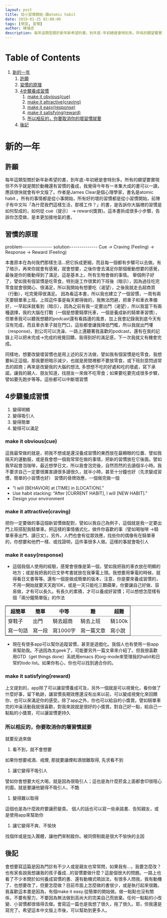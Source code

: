 ```yaml
---
layout: post
title: 從小習慣開始-讀atomic habit
date: 2019-01-25 02:00:00
tags: [學習, 習慣]
author: 陳璿丞
description: 每年這類型關於新年新希望的書，到年底-年初總是會特別多。所有的願望要實現但不外乎就是關於動機還有習慣的養成，我覺得今年有一本集大成的書可以一讀，應該很快就會有中文版了。作者是James Clear是個心理學家，書名是atomic habit 。所有的事情都是從小事開始，所有好的壞的習慣都是從小習慣開始，前陣子有中文叫「為什麼我們這樣生活，那樣工作？」的書，是告訴你大腦裡的習慣是如何型成的，如何從 cue（提示） -> reward(獎賞)。這本書拆成很多小步驟，告訴你怎麼做，是本更加接地氣的書。
---
```


# Table of Contents

1.  [新的一年](#orgd385e4e)
    1.  [許願](#orgf9d4ba0)
    2.  [習慣的原理](#orgb2375e1)
    3.  [4步驟養成習慣](#org60e5418)
        1.  [make it obvious(cue)](#org00a49db)
        2.  [make it attractive(craving)](#org809a26e)
        3.  [make it easy(response)](#org5bacc02)
        4.  [make it satisfying(reward)](#org3ef0750)
        5.  [所以相反的，你要取消你的壞習慣就要](#org93f8aee)
    4.  [後記](#orgeb0acfe)


<a id="orgd385e4e"></a>

# 新的一年


<a id="orgf9d4ba0"></a>

## 許願

每年這類型關於新年新希望的書，到年底-年初總是會特別多。所有的願望要實現但不外乎就是關於動機還有習慣的養成，我覺得今年有一本集大成的書可以一讀，應該很快就會有中文版了。作者是James Clear是個心理學家，書名是atomic habit 。所有的事情都是從小事開始，所有好的壞的習慣都是從小習慣開始，前陣子有中文叫「為什麼我們這樣生活，那樣工作？」的書，是告訴你大腦裡的習慣是如何型成的，如何從 cue（提示） -> reward(獎賞)。這本書拆成很多小步驟，告訴你怎麼做，是本更加接地氣的書。


<a id="orgb2375e1"></a>

## 習慣的原理

problem---------------      solution--------------
Cue -> Craving (Feeling) -> Response -> Reward (Feeling)

本書原本在為何我們那樣生活…把它拆成更細，而且每一個都有步驟可以去做。有了暗示，再來你就會有感覺，就會想要，之後你會去滿足你那個衝動想要的感覺，最後是你的衝動得到了滿足。這是基本上，所有生物會做的事情。
舉個例子好了，譬如我有個習慣是吃零食，特別是工作很累的下班後（暗示），因為過往吃完零食就會很開心、很滿足，所以我開始有想要吃（渴望），之後我就走去超商買（行動），吃完覺得很滿足。
因為看這本書，所以我也建立了一個習慣，一周有兩天要騎單車上班。上班這件事是每天都得做的，我無法閃避，把車子和車衣準備好，一早起床就看到（暗示），因為之前有我一定要出門（渴望），所以我當下有兩種選擇，我的大腦在打戰（一個是想要騎摩托車，一個是養成新的騎單車習慣），但單車我可以聽我想聽的podcast還有看路邊的風景，加上我會記錄我到底今天有沒有完成，而且車衣車子就在門口，這些都會讓我降低門檻，所以我就出門嘍（response)，到公司可以洗澡、一路上還聽著我喜歡的podcast，還有在我的記錄上可以把未完成->完成的視覺回饋，我得到好的滿足感，下一次我就又有機會完成。

同樣地，想要改變壞習慣也是用上述的反方法做，譬如我有個習慣是吃零食，我想要糾正這個，那我要把暗示減少，也就是房間裡都不要放零食，或下班刻意閃過常去的超商；再來是改變我的大腦的想法, 多想想不吃的好處和吃的壞處，寫下承諾，讓我的親人、朋友知道，找朋友一來做不吃零食；如果要吃要完成很多步驟，譬如要先跑步等等。這些都可以中斷壞習慣


<a id="org60e5418"></a>

## 4步驟養成習慣

1.  變得明顯
2.  變得吸引人
3.  變得簡單
4.  變得可以滿足


<a id="org00a49db"></a>

### make it obvious(cue)

這我最常做的就是，把我不想或是還沒養成習慣的東西放在最顯眼的位置、譬如我隔天的運動服，或是我會想一個我常常在做的事情，把新的習慣放在它後面。譬如我早起會泡咖啡，最近想學日文，所以我會泡完後，自然而然的去讀個半小時。我不要求自己一定要很厲害讀很多讀很久，就半小時，甚至十分鐘也好（先求變成習慣，簡單的小習慣也好）
習慣的骨牌效應，一個做完做一個

-   “I will [BEHAVIOR] at [TIME] in [LOCATION].”
-   Use habit stacking: “After [CURRENT HABIT], I will [NEW HABIT].”
-   Design your environment


<a id="org809a26e"></a>

### make it attractive(craving)

把你一定要做的事這個新習慣做配對，譬如以我自己為例子，這個就是我一定要出門上班搭配我騎單車。把這樣的事情儀式化，做件你喜歡的事（譬如喝咖啡 ->騎單車車出門、讀日文）。另外，人們也會有從眾效應，找些你的偶像有在騎單車的，你想要和他們一樣、或找證明，這件事很多人做。這樣的事就會吸引人


<a id="org5bacc02"></a>

### make it easy(response)

-   這個我個人使用的經驗，感覺會很像是第一個，譬如我把我的車衣放在明顯的地方；或是我把我的日文參考書就放在我筆電上頭。我想要用筆電的時候，就得看日文書等等。還有一個是做成簡單的版本，注意，你是要來養成習慣的，不用一開始就要天天跑10K，或是一天只能吃三顆蘋果，你要讓自己好做、容易做，才有可以長久。有長久的累積，才可以養成好習慣；可以想想怎麼樣有個「兩分鐘簡單版」的作法

<table border="2" cellspacing="0" cellpadding="6" rules="groups" frame="hsides">


<colgroup>
<col  class="org-left" />

<col  class="org-left" />

<col  class="org-left" />

<col  class="org-left" />

<col  class="org-left" />
</colgroup>
<thead>
<tr>
<th scope="col" class="org-left">超簡單</th>
<th scope="col" class="org-left">簡單</th>
<th scope="col" class="org-left">中等</th>
<th scope="col" class="org-left">難</th>
<th scope="col" class="org-left">超難</th>
</tr>
</thead>

<tbody>
<tr>
<td class="org-left">穿鞋子</td>
<td class="org-left">出門</td>
<td class="org-left">騎去超商</td>
<td class="org-left">騎去上班</td>
<td class="org-left">騎100k</td>
</tr>


<tr>
<td class="org-left">寫一句話</td>
<td class="org-left">寫一段</td>
<td class="org-left">寫1000字</td>
<td class="org-left">寫一篇文章</td>
<td class="org-left">寫小說</td>
</tr>
</tbody>
</table>

-   現在有很多app可以幫你追蹤習慣，甚至是遊戲化。我個人也有使用一些app來幫助我。不過因為太geek了，可能要另外一篇文章來介紹了。但我很喜歡用GTD（get things done）系統用emacs 的org-mode來管理我的habit和日常的todo list。如果你有心，你也可以找到適合你的。


<a id="org3ef0750"></a>

### make it satisfying(reward)

上文提到的，app除了可以讓習慣養成可及，另外一個就是可以視覺化，看你做了什麼好事，留下軌跡，讓習慣長期效應還沒有出來以前，可以變成視覺化來回饋你、也可以來滿足你的感受。除了app之外，你也可以給自的小獎賞。譬如騎單車完的沖澡活動我就很喜歡，對我來說就是很好的小獎賞。對自己好一點，給自己一點點的小獎賞，可以讓習慣更持久


<a id="org93f8aee"></a>

### 所以相反的，你要取消你的壞習慣就要

就要反過來做

1.  看不到，就不會想要

如果你想要戒酒、戒煙, 那就要讓煙和酒很難取得, 先求看不到

1.  讓它變得不吸引人

譬如你會想要大吃大喝，就是因為很吸引人；這也是為什麼菸盒上面都會印很噁心的圖，就是要讓他變得不吸引人、不酷

1.  變得難以取得

這個也是為什麼政府要讓菸變貴。
個人的話也可以寫一些承諾書、告知親友，或是使用app來幫助你

1.  讓它變得不爽、不愉快

找個伴或是加入團體，讓他們來制裁你。被同儕制裁是很大不愉快的主因


<a id="orgeb0acfe"></a>

## 後記

會想要寫這篇是因為門診有不少人或是親友也常常問，如果我有&#x2026;，我要怎麼改？也有家長說我想讓我的孩子養成…的習慣要做什麼？這是個很大的問題。一路上也看了不少本關於如何養成習慣的書、還有動機式晤談法，有很多人問我，我有動機了、也想要改了，但要怎麼做？目前市面上怎麼做的書很少，或是執行起來很難。我喜歡這本書是因為，有個make it easy.從簡單的開始做。做一點點也沒有關係，不要有壓力，不要因為無法做到高尚大的完美自己而放棄。任何一點點的小改變、小習慣都很值得去做。會寫這一篇也是我想了很久，拖了很久。耶，但我還是寫完了。希望這本中文版上市後，可以幫助到更多人。

